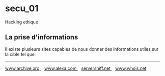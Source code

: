 # secu_01
Hacking ethique
## La prise d'informations
Il existe plusieurs sites capables de nous donner des informations utiles sur la cible tel que:
<hr>
<a href="http://www.archive.org">www.archive.org </a> &nbsp;&nbsp;
<a href="http://www.alexa.com">www.alexa.com </a> &nbsp;&nbsp;
<a href="http://serversniff.net">serversniff.net </a> &nbsp;&nbsp;
<a href="https://www.whois.net">www.whois.net</a>
